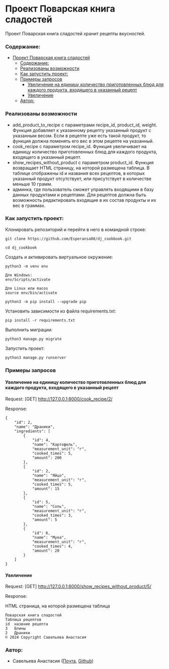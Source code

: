 
# Проект  Поварская книга сладостей
Проект  Поварская книга сладостей хранит рецепты вкусностей.


### Содержание:
- [Проект  Поварская книга сладостей](#проект--поварская-книга-сладостей)
    - [Содержание:](#содержание)
    - [Реализованы возможности](#реализованы-возможности)
    - [Как запустить проект:](#как-запустить-проект)
    - [Примеры запросов](#примеры-запросов)
      - [Увеличение на единицу количество приготовленных блюд для каждого продукта, входящего в указанный рецепт](#увеличение-на-единицу-количество-приготовленных-блюд-для-каждого-продукта-входящего-в-указанный-рецепт)
      - [Увеличение](#увеличение)
    - [Автор:](#автор)


### Реализованы возможности
* add_product_to_recipe с параметрами recipe_id, product_id, weight. Функция добавляет к указанному рецепту указанный продукт с указанным весом. Если в рецепте уже есть такой продукт, то функция должна поменять его вес в этом рецепте на указанный.
*  cook_recipe c параметром recipe_id. Функция увеличивает на единицу количество приготовленных блюд для каждого продукта, входящего в указанный рецепт.
*   show_recipes_without_product с параметром product_id. Функция возвращает HTML страницу, на которой размещена таблица. В таблице отображены id и названия всех рецептов, в которых указанный продукт отсутствует, или присутствует в количестве меньше 10 грамм.
*   админка, где пользователь сможет управлять входящими в базу данных продуктами и рецептами. Для рецептов должна быть возможность редактировать входящие в их состав продукты и их вес в граммах.


### Как запустить проект:

Клонировать репозиторий и перейти в него в командной строке:

```
git clone https://github.com/Esperansa08/dj_cookbook.git
```
```
cd dj_cookbook
```

Cоздать и активировать виртуальное окружение:

```
python3 -m venv env
```
```
Для Windows:
env/Scripts/activate

Для Linux или macos
source env/bin/activate
```
```
python3 -m pip install --upgrade pip
```

Установить зависимости из файла requirements.txt:
```
pip install -r requirements.txt
```

Выполнить миграции:
```
python3 manage.py migrate
```

Запустить проект:
```
python3 manage.py runserver
```


### Примеры запросов

#### Увеличение на единицу количество приготовленных блюд для каждого продукта, входящего в указанный рецепт

Request: [GET] http://127.0.0.1:8000/cook_recipe/2/

Response:

```
{
    "id": 2,
    "name": "Драники",
    "ingredients": [
        {
            "id": 4,
            "name": "Картофель",
            "measurement_unit": "г",
            "cooked_times": 5,
            "amount": 200
        },
        {
            "id": 2,
            "name": "Яйцо",
            "measurement_unit": "г",
            "cooked_times": 5,
            "amount": 15
        },
        {
            "id": 5,
            "name": "Соль",
            "measurement_unit": "г",
            "cooked_times": 3,
            "amount": 5
        },
        {
            "id": 6,
            "name": "Мука",
            "measurement_unit": "г",
            "cooked_times": 4,
            "amount": 20
        }
    ]
}
```
#### Увеличение

Request: [GET] http://127.0.0.1:8000/show_recipes_without_product/5/

Response:

HTML страница, на которой размещена таблица
```
Поварская книга сладостей
Таблица рецептов
id	назвние рецепта
3	Блины
2	Драники
© 2024 Copyright Савельева Анастасия

```

### Автор:
 * Савельева Анастасия ([Почта](Visteria09@yandex.ru), [Github](https://github.com/Esperansa08))
